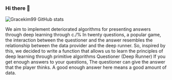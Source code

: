 ### Hi there 👋

<!--
**GraceKim99/Gracekim99** is a ✨ _special_ ✨ repository because its `README.md` (this file) appears on your GitHub profile.

Here are some ideas to get you started:

- 🔭 I’m currently working on ...
- 🌱 I’m currently learning ...
- 👯 I’m looking to collaborate on ...
- 🤔 I’m looking for help with ...
- 💬 Ask me about ...
- 📫 How to reach me: ...
- 😄 Pronouns: ...
- ⚡ Fun fact: ...
-->
![Gracekim99 GitHub stats](https://github-readme-stats.vercel.app/api?username=Gracekim99&show_icons=true)


 We aim to implement deteriorated algorithms for presenting answers through deep learning through c./%
In twenty questions, a popular game, the interaction between the questioner and 
the answer resembles the relationship between the data provider and the deep runner.
 So, inspired by this, we decided to write a function that allows us
to learn the principles of deep learning through primitive algorithms
 Questioner (Deep Runner) If you get enough answers to your questions,
The questioner can give the answer that the player thinks.
 A good enough answer here means a good amount of data.
